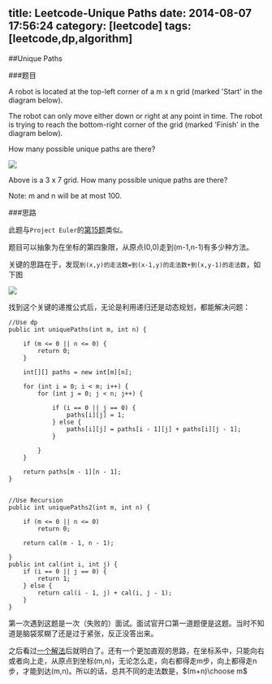 title: Leetcode-Unique Paths
date: 2014-08-07 17:56:24
category: [leetcode]
tags: [leetcode,dp,algorithm]
---

##Unique Paths 

###题目

A robot is located at the top-left corner of a m x n grid (marked 'Start' in the diagram below).

The robot can only move either down or right at any point in time. The robot is trying to reach the bottom-right corner of the grid (marked 'Finish' in the diagram below).

How many possible unique paths are there?

![](/img/robot_maze.png)

Above is a 3 x 7 grid. How many possible unique paths are there?

Note: m and n will be at most 100.

###思路

此题与`Project Euler`的[第15题](http://projecteuler.net/problem=15)类似。

题目可以抽象为在坐标的第四象限，从原点(0,0)走到(m-1,n-1)有多少种方法。

关键的思路在于，发现`到(x,y)的走法数=到(x-1,y)的走法数+到(x,y-1)的走法数`，如下图

![](/img/lattice_paths_4.png)

找到这个关键的递推公式后，无论是利用递归还是动态规划，都能解决问题：

	//Use dp
	public int uniquePaths(int m, int n) {

		if (m <= 0 || n <= 0) {
			return 0;
		}

		int[][] paths = new int[m][n];

		for (int i = 0; i < m; i++) {
			for (int j = 0; j < n; j++) {

				if (i == 0 || j == 0) {
					paths[i][j] = 1;
				} else {
					paths[i][j] = paths[i - 1][j] + paths[i][j - 1];
				}

			}
		}

		return paths[m - 1][n - 1];
	}


	//Use Recursion
	public int uniquePaths2(int m, int n) {

		if (m <= 0 || n <= 0)
			return 0;

		return cal(m - 1, n - 1);

	}
	public int cal(int i, int j) {
		if (i == 0 || j == 0) {
			return 1;
		} else {
			return cal(i - 1, j) + cal(i, j - 1);
		}
	}


第一次遇到这题是一次（失败的）面试。面试官开口第一道题便是这题。当时不知道是脑袋浆糊了还是过于紧张，反正没答出来。

之后看过[一个解法](http://oldj.net/article/lattice-paths/)后就明白了。还有一个更加直观的思路，在坐标系中，只能向右或者向上走，从原点到坐标(m,n)，无论怎么走，向右都得走m步，向上都得走n步，才能到达(m,n)。所以的话，总共不同的走法数是，$(m+n)\choose m$